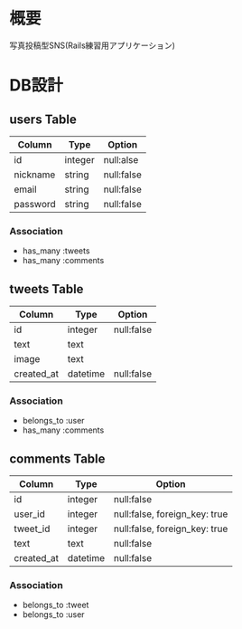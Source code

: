 # 概要
写真投稿型SNS(Rails練習用アプリケーション)

# DB設計

## users Table
|Column|Type|Option|
|------|----|------|
|id|integer|null:alse|
|nickname|string|null:false|
|email|string|null:false|
|password|string|null:false|

### Association
- has_many :tweets
- has_many :comments

## tweets Table
|Column|Type|Option|
|------|----|------|
|id|integer|null:false|
|text|text||
|image|text||
|created_at|datetime|null:false|

### Association
- belongs_to :user
- has_many :comments

## comments Table
|Column|Type|Option|
|------|----|------|
|id|integer|null:false|
|user_id|integer|null:false, foreign_key: true|
|tweet_id|integer|null:false, foreign_key: true|
|text|text|null:false|
|created_at|datetime|null:false|

### Association
- belongs_to :tweet
- belongs_to :user

